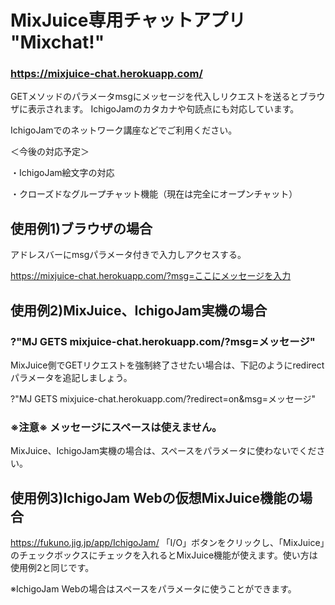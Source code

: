 # MixJuice専用チャットアプリ "Mixchat!"
### https://mixjuice-chat.herokuapp.com/

GETメソッドのパラメータmsgにメッセージを代入しリクエストを送るとブラウザに表示されます。
IchigoJamのカタカナや句読点にも対応しています。

IchigoJamでのネットワーク講座などでご利用ください。

＜今後の対応予定＞

・IchigoJam絵文字の対応

・クローズドなグループチャット機能（現在は完全にオープンチャット）

## 使用例1)ブラウザの場合
アドレスバーにmsgパラメータ付きで入力しアクセスする。

https://mixjuice-chat.herokuapp.com/?msg=ここにメッセージを入力

## 使用例2)MixJuice、IchigoJam実機の場合
### ?"MJ GETS mixjuice-chat.herokuapp.com/?msg=メッセージ"

MixJuice側でGETリクエストを強制終了させたい場合は、下記のようにredirectパラメータを追記しましょう。

?"MJ GETS mixjuice-chat.herokuapp.com/?redirect=on&msg=メッセージ"
### ※注意※ メッセージにスペースは使えません。
MixJuice、IchigoJam実機の場合は、スペースをパラメータに使わないでください。

## 使用例3)IchigoJam Webの仮想MixJuice機能の場合
https://fukuno.jig.jp/app/IchigoJam/
「I/O」ボタンをクリックし、「MixJuice」のチェックボックスにチェックを入れるとMixJuice機能が使えます。使い方は使用例2と同じです。

※IchigoJam Webの場合はスペースをパラメータに使うことができます。